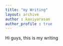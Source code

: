 ```yaml
---
title: "my Writing"
layout: archive
author : kaviyarasan
author_profile : true
---
```


Hi guys, this is my writing 